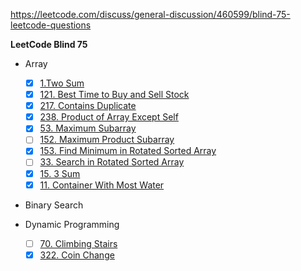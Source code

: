 https://leetcode.com/discuss/general-discussion/460599/blind-75-leetcode-questions

**LeetCode Blind 75** 

 - Array
	 - [x] [1.Two Sum](https://leetcode.com/problems/two-sum/)
	 - [x] [121. Best Time to Buy and Sell Stock](https://leetcode.com/problems/best-time-to-buy-and-sell-stock/)
	 - [x] [217. Contains Duplicate](https://leetcode.com/problems/contains-duplicate/) 
	 - [x] [238. Product of Array Except Self](https://leetcode.com/problems/product-of-array-except-self/)
	 - [x] [53. Maximum Subarray](https://leetcode.com/problems/maximum-subarray/)
	 - [ ] [152. Maximum Product Subarray](https://leetcode.com/problems/maximum-product-subarray/)
	 - [x] [153. Find Minimum in Rotated Sorted Array](https://leetcode.com/problems/find-minimum-in-rotated-sorted-array/)
	 - [ ] [33. Search in Rotated Sorted Array](https://leetcode.com/problems/search-in-rotated-sorted-array/)
	 - [x] [15. 3 Sum](https://leetcode.com/problems/3sum/)
	 - [x] [11. Container With Most Water](https://leetcode.com/problems/container-with-most-water/)
 - Binary Search 


 - Dynamic Programming
 	 - [ ] [70. Climbing Stairs](https://leetcode.com/problems/climbing-stairs/)
	 - [x] [322. Coin Change](https://leetcode.com/problems/coin-change/)

